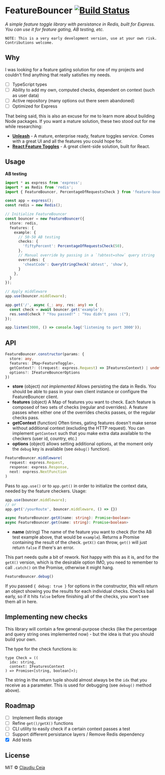 # FeatureBouncer  [![Build Status](https://api.travis-ci.com/ClaudiuCeia/feature-toggles.svg?branch=master)](https://travis-ci.org/ClaudiuCeia/feature-toggles)

_A simple feature toggle library with persistance in Redis, built for Express. You can use it for feature gating, AB testing, etc._ 

`NOTE: This is a very early development version, use at your own risk. Contributions welcome.`

## Why

I was looking for a feature gating solution for one of my projects and couldn't find anything that really satisfies my needs. 

- [ ] TypeScript types
- [ ] Ability to add my own, computed checks, dependent on context (such as user data)
- [ ] Active repository (many options out there seem abandoned)
- [ ] Optimized for Express

That being said, this is also an excuse for me to learn more about building Node packages. If you want a mature solution, these two stood out for me while researching:

- **[Unleash](https://github.com/unleash/unleash)** - A mature, enterprise ready, feature toggles service. Comes with a great UI and all the features you could hope for.
- **[React Feature Toggles](https://github.com/paralleldrive/react-feature-toggles)** - A great client-side solution, built for React. 

## Usage

**AB testing**

```ts
import * as express from 'express';
import * as Redis from 'redis';
import { FeatureBouncer, PercentageOfRequestsCheck } from 'feature-bouncer';

const app = express();
const redis = new Redis();

// Initialize FeatureBouncer
const bouncer = new FeatureBouncer({
  store: redis,
  features: {
    example: {
      // 50-50 AB testing
      checks: {
        'fiftyPercent': PercentageOfRequestsCheck(50),
      },
      // Manual override by passing in a `?abtest=show` query string
      overrides: {
        'cheatCode': QueryStringCheck('abtest', 'show'),
      }
    },
  }
});

// Apply middleware
app.use(bouncer.middleware);

app.get('/', async (_: any, res: any) => {
  const check = await bouncer.get('example');
  res.send(check ? "You passed!" : "You didn't pass :(");
});

app.listen(3000, () => console.log('listening to port 3000'));
```

## API

```ts
FeatureBouncer.constructor(params: {
  store: any,
  features: IMap<FeatureToggle>,
  getContext?: ((request: express.Request) => IFeaturesContext) | undefined,
  options?: IFeatureBouncerOptions
})
```

 - **store** (object) _not implemented_  Allows persisting the data in Redis. You should be able to pass in your own client instance or configure the FeatureBouncer client.  
 - **features** (object) A Map of features you want to check. Each feature is composed of two sets of checks (regular and overrides). A feature passes when either one of the overrides checks passes, or the regular checks pass.
 - **getContext** (function) Often times, gating features doesn't make sense without additional context (excluding the HTTP request). You can implement `getContext` such that you make extra data available to the checkers (user id, country, etc.) 
 - **options** (object) allows setting additional options, at the moment only the `debug` key is available (see `debug()` function).


```ts
FeatureBouncer.middleware(
  request: express.Request,
  response: express.Response,
  next: express.NextFunction
)
```

Pass to `app.use()` or to `app.get()` in order to initialize the context data, needed by the feature checkers.
Usage:

```ts
app.use(bouncer.middleware);
// or
app.get('/yourRoute', bouncer.middleware, () => {})
```



```ts
async FeatureBouncer.getX(name: string): Promise<boolean>
async FeatureBouncer.get(name: string): Promise<boolean>
```

 - **name** (string) The name of the feature you want to check (for the AB test example above, that would be `example`). Returns a Promise containing the result of the check. `getX()` can throw, `get()` will just return `false` if there's an error.

 This part needs quite a bit of rework. Not happy with this as it is, and for the `getX()` version, which is the desirable option IMO, you need to remember to call `.catch()` on the Promise, otherwise it might hang. 



 ``` ts
 FeatureBouncer.debug()
 ```

If you passed `{ debug: true }` for options in the constructor, this will return an object showing you the results for each individual checks. Checks bail early, so if it hits `false` before finishing all of the checks, you won't see them all in here.



## Implementing new checks

This library will contain a few general-purpose checks (like the percentage and query string ones implemented now) - but the idea is that you should build your own.

The type for the check functions is:

```
type Check = ((
  idx: string, 
  context: IFeaturesContext
) => Promise<[string, boolean]>);
```

The string in the return tuple should almost always be the `idx` that you receive as a parameter. This is used for debugging (see `debug()` method above). 

## Roadmap
- [ ] Implement Redis storage
- [ ] Refine `get()/getX()` functions
- [ ] CLI utility to easily check if a certain context passes a test
- [ ] Support different persistance layers / Remove Redis dependency
- [x] Add tests

## License
MIT © [Claudiu Ceia](https://github.com/ClaudiuCeia)
